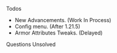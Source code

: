 Todos

- New Advancements. (Work In Process)
- Config menu. (After 1.21.5)
- Armor Attributes Tweaks. (Delayed)

Questions Unsolved

<!--
enderitemod:enderite_pickaxe => [
	minecraft:lore ->
		list<undefined>[0] []
	minecraft:max_stack_size ->
		1
	minecraft:tool ->
		{ "rules": list<TAG_Compound>[2] [
		{ "blocks" : "#enderitemod:incorrect_for_enderite_tool",
		"correct_for_drops": 0b
		},
		{ "blocks" : "#minecraft:mineable/pickaxe",
		"correct_for_drops": 1b,
		"speed": 15.0f
		}
		]
		}
	minecraft:repairable ->
		{ "items": "#enderitemod:repairs_enderite_armor"
		}
	minecraft:damage_resistant ->
		{ "types": "#minecraft:is_fire"
		}
	minecraft:item_model ->
		"enderitemod:enderite_pickaxe"
	minecraft:damage ->
		0
	minecraft:item_name ->
	 	'{"translate":"item.enderitemod.enderite_pickaxe"}'
	minecraft:attribute_modifiers ->
	 	{ "modifiers": list<TAG_Compound>[4] [
	 	{ "amount" : 8.5d,
	 	"id" : "minecraft:base_attack_damage",
	 	"operation": "add_value",
	 	"slot" : "mainhand",
	 	"type" : "minecraft:attack_damage"
	 	},
	 	{ "amount" : -2.5d,
	 	"id" : "minecraft:base_attack_speed",
	 	"operation": "add_value",
	 	"slot" : "mainhand",
	 	"type" : "minecraft:attack_speed"
	 	},
	 	{ "amount" : 0.5d,
	 	"id" : "minecraft_remade:tool_block_interaction_range",
	 	"operation": "add_value",
	 	"slot" : "mainhand",
	 	"type" : "minecraft:block_interaction_range"
	 	},
	 	{ "amount" : 1.0d,
	 	"id" : "minecraft_remade:tool_entity_interaction_range",
	 	"operation": "add_value",
	 	"slot" : "mainhand",
	 	"type" : "minecraft:entity_interaction_range"
	 	}
	 	]
	 	}
	minecraft:repair_cost ->
	 	0
	minecraft:enchantable ->
	 	{ "value": 60
	 	}
	minecraft:enchantments ->
		{ "levels": {
		}
		}
	minecraft:rarity ->
		"rare"
	minecraft:max_damage ->
		1536

 -->